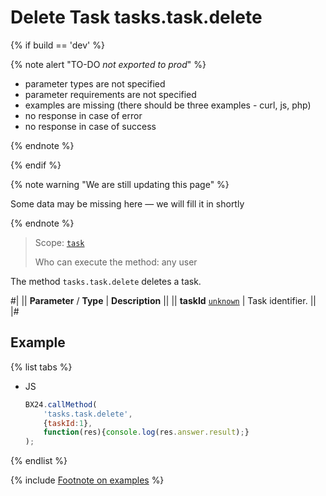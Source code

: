 # Delete Task tasks.task.delete

{% if build == 'dev' %}

{% note alert "TO-DO _not exported to prod_" %}

- parameter types are not specified
- parameter requirements are not specified
- examples are missing (there should be three examples - curl, js, php)
- no response in case of error
- no response in case of success
 
{% endnote %}

{% endif %}

{% note warning "We are still updating this page" %}

Some data may be missing here — we will fill it in shortly

{% endnote %}

> Scope: [`task`](../scopes/permissions.md)
>
> Who can execute the method: any user

The method `tasks.task.delete` deletes a task.

#| 
|| **Parameter** / **Type** | **Description** ||
|| **taskId** 
[`unknown`](../data-types.md) | Task identifier. ||
|#

## Example

{% list tabs %}

- JS

    ```js
    BX24.callMethod(
        'tasks.task.delete',
        {taskId:1},
        function(res){console.log(res.answer.result);}
    );
    ```

{% endlist %}

{% include [Footnote on examples](../../_includes/examples.md) %}